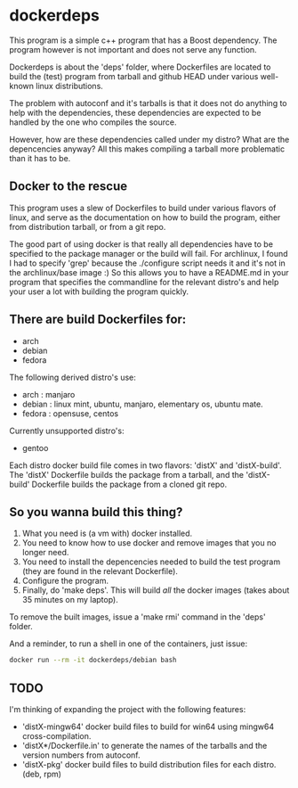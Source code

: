 dockerdeps
==========

This program is a simple c++ program that has a Boost dependency. The program however is not important and does not serve any function.

Dockerdeps is about the 'deps' folder, where Dockerfiles are located to build the (test) program from tarball and github HEAD under various well-known linux distributions.

The problem with autoconf and it's tarballs is that it does not do anything to help with the dependencies, these dependencies are expected to be handled by the one who compiles the source.

However, how are these dependencies called under my distro? What are the depencencies anyway? All this makes compiling a tarball more problematic than it has to be.

Docker to the rescue
--------------------

This program uses a slew of Dockerfiles to build under various flavors of linux, and serve as the documentation on how to build the program, either from distribution tarball, or from a git repo.

The good part of using docker is that really all dependencies have to be specified to the package manager or the build will fail. For archlinux, I found I had to specify 'grep' because the ./configure script needs it and it's not in the archlinux/base image :) So this allows you to have a README.md in your program that specifies the commandline for the relevant distro's and help your user a lot with building the program quickly.

There are build Dockerfiles for:
--------------------------------

* arch
* debian
* fedora

The following derived distro's use:
* arch : manjaro
* debian : linux mint, ubuntu, manjaro, elementary os, ubuntu mate.
* fedora : opensuse, centos

Currently unsupported distro's:
* gentoo

Each distro docker build file comes in two flavors: 'distX' and 'distX-build'. The 'distX' Dockerfile builds the package from a tarball, and the 'distX-build' Dockerfile builds the package from a cloned git repo.

So you wanna build this thing?
------------------------------

1) What you need is (a vm with) docker installed.
2) You need to know how to use docker and remove images that you no longer need.
3) You need to install the depencencies needed to build the test program (they are found in the relevant Dockerfile).
4) Configure the program.
5) Finally, do 'make deps'. This will build *all* the docker images (takes about 35 minutes on my laptop).

To remove the built images, issue a 'make rmi' command in the 'deps' folder.

And a reminder, to run a shell in one of the containers, just issue:
```bash
docker run --rm -it dockerdeps/debian bash
```

TODO
----
I'm thinking of expanding the project with the following features:
* 'distX-mingw64' docker build files to build for win64 using mingw64 cross-compilation.
* 'distX*/Dockerfile.in' to generate the names of the tarballs and the version numbers from autoconf.
* 'distX-pkg' docker build files to build distribution files for each distro. (deb, rpm)


